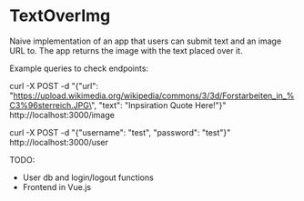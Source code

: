 # TextOverImg
Naive implementation of an app that users can submit text and an image URL to.
The app returns the image with the text placed over it.


Example queries to check endpoints:

curl -X POST -d "{\"url\": \"https://upload.wikimedia.org/wikipedia/commons/3/3d/Forstarbeiten_in_%C3%96sterreich.JPG\", \"text\": \"Inpsiration Quote Here!\"}" http://localhost:3000/image

curl -X POST -d "{\"username\": \"test\", \"password\": \"test\"}" http://localhost:3000/user

TODO:	
- User db and login/logout functions
- Frontend in Vue.js
